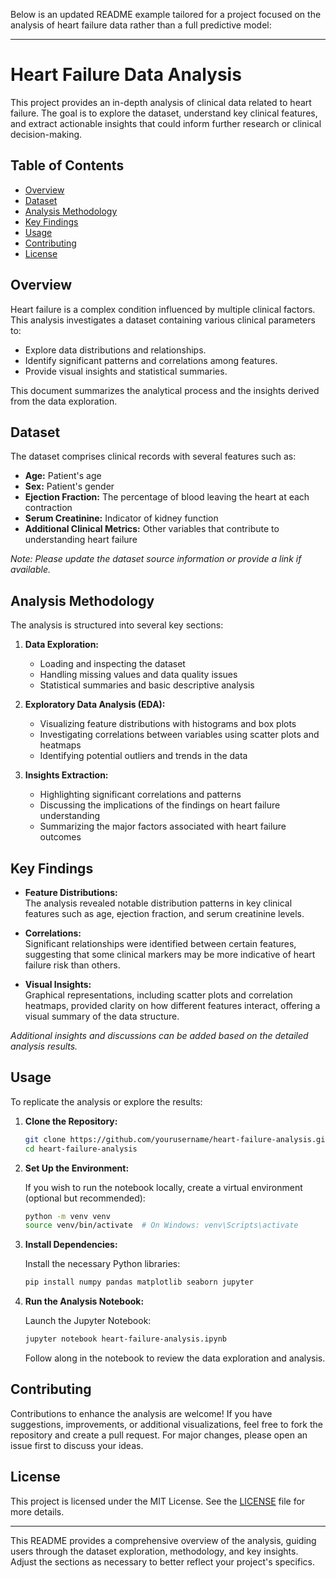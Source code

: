 Below is an updated README example tailored for a project focused on the analysis of heart failure data rather than a full predictive model:

---

# Heart Failure Data Analysis

This project provides an in-depth analysis of clinical data related to heart failure. The goal is to explore the dataset, understand key clinical features, and extract actionable insights that could inform further research or clinical decision-making.

## Table of Contents

- [Overview](#overview)
- [Dataset](#dataset)
- [Analysis Methodology](#analysis-methodology)
- [Key Findings](#key-findings)
- [Usage](#usage)
- [Contributing](#contributing)
- [License](#license)

## Overview

Heart failure is a complex condition influenced by multiple clinical factors. This analysis investigates a dataset containing various clinical parameters to:
- Explore data distributions and relationships.
- Identify significant patterns and correlations among features.
- Provide visual insights and statistical summaries.

This document summarizes the analytical process and the insights derived from the data exploration.

## Dataset

The dataset comprises clinical records with several features such as:
- **Age:** Patient's age
- **Sex:** Patient's gender
- **Ejection Fraction:** The percentage of blood leaving the heart at each contraction
- **Serum Creatinine:** Indicator of kidney function
- **Additional Clinical Metrics:** Other variables that contribute to understanding heart failure

*Note: Please update the dataset source information or provide a link if available.*

## Analysis Methodology

The analysis is structured into several key sections:

1. **Data Exploration:**  
   - Loading and inspecting the dataset  
   - Handling missing values and data quality issues  
   - Statistical summaries and basic descriptive analysis

2. **Exploratory Data Analysis (EDA):**  
   - Visualizing feature distributions with histograms and box plots  
   - Investigating correlations between variables using scatter plots and heatmaps  
   - Identifying potential outliers and trends in the data

3. **Insights Extraction:**  
   - Highlighting significant correlations and patterns  
   - Discussing the implications of the findings on heart failure understanding  
   - Summarizing the major factors associated with heart failure outcomes

## Key Findings

- **Feature Distributions:**  
  The analysis revealed notable distribution patterns in key clinical features such as age, ejection fraction, and serum creatinine levels.

- **Correlations:**  
  Significant relationships were identified between certain features, suggesting that some clinical markers may be more indicative of heart failure risk than others.

- **Visual Insights:**  
  Graphical representations, including scatter plots and correlation heatmaps, provided clarity on how different features interact, offering a visual summary of the data structure.

*Additional insights and discussions can be added based on the detailed analysis results.*

## Usage

To replicate the analysis or explore the results:

1. **Clone the Repository:**

   ```bash
   git clone https://github.com/yourusername/heart-failure-analysis.git
   cd heart-failure-analysis
   ```

2. **Set Up the Environment:**

   If you wish to run the notebook locally, create a virtual environment (optional but recommended):

   ```bash
   python -m venv venv
   source venv/bin/activate  # On Windows: venv\Scripts\activate
   ```

3. **Install Dependencies:**

   Install the necessary Python libraries:

   ```bash
   pip install numpy pandas matplotlib seaborn jupyter
   ```

4. **Run the Analysis Notebook:**

   Launch the Jupyter Notebook:

   ```bash
   jupyter notebook heart-failure-analysis.ipynb
   ```

   Follow along in the notebook to review the data exploration and analysis.

## Contributing

Contributions to enhance the analysis are welcome! If you have suggestions, improvements, or additional visualizations, feel free to fork the repository and create a pull request. For major changes, please open an issue first to discuss your ideas.

## License

This project is licensed under the MIT License. See the [LICENSE](LICENSE) file for more details.

---

This README provides a comprehensive overview of the analysis, guiding users through the dataset exploration, methodology, and key insights. Adjust the sections as necessary to better reflect your project's specifics.

<!---
Kowshikc2004/Kowshikc2004 is a ✨ special ✨ repository because its `README.md` (this file) appears on your GitHub profile.
You can click the Preview link to take a look at your changes.
--->
